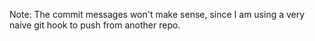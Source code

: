 Note: The commit messages won't make sense, since I am using a very naive git hook to push from another repo.
